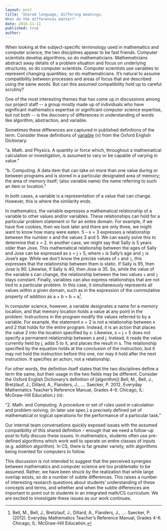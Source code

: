 ```yaml
---
layout: post
title: 'Shared language, differing meanings.
When do the differences matter?'
date: 2016-11-11
published: true
author:
---
```


When looking at the subject-specific terminology used in mathematics and computer science, the two disciplines appear to be fast friends. Computer scientists develop algorithms; so do mathematicians. Mathematicians abstract away details of a problem situation and focus on underlying structures; so do computer scientists. Computer scientists use variables to represent changing quantities; so do mathematicians. It’s natural to assume compatibility between processes and areas of focus that are described using the same words. But can this assumed compatibility hold up to careful scrutiny?


<!--excerpt-->


One of the most interesting themes that has come up in discussions among our project staff -- a group mostly made up of individuals who have significant mathematics expertise or significant computer science expertise, but not both -- is the discovery of differences in understanding of words like algorithm, abstraction, and variable.


Sometimes these differences are captured in published definitions of the term. Consider these definitions of [variable](http://www.oed.com/view/Entry/4959?redirectedFrom=algorithm#eid) (n) from the Oxford English Dictionary:

  “a. Math. and Physics. A quantity or force which, throughout a mathematical calculation or investigation, is assumed to vary or be capable of varying in value.”

  “b. Computing. A data item that can take on more than one value during or between programs and is stored in a particular designated area of memory; the area of memory itself; (also variable name) the name referring to such an item or location.”


In both cases, a variable is a representation of a value that can change. However, this is where the similarity ends.


In mathematics, the variable expresses a mathematical relationship of a variable to other values and/or variables. These relationships can hold for a particular problem statement or for an entire domain. For example, if we have five cookies, then we look later and there are only three, we might want to know how many were eaten. 5 – x = 3 expresses a relationship between the number x and the values 3 and 5. We can easily solve this to determine that x = 2. In another case, we might say that Sally is 5 years older than Jose. This mathematical relationship between the ages of Sally and Jose can be expressed as s = j + 5, where `s` is Sally’s age and `j` is Jose’s age. While we don’t know the precise values of `s` and `j`, this expresses that the relationship between them is static. If Sally is 95, then Jose is 90. Likewise, if Sally is 40, then Jose is 35. So, while the value of the variable s can change, the relationship between the two values `s` and `j` stays constant. Finally, variables can also express relationships that are not tied to a particular problem. In this case, it simultaneously represents all values within a given domain, such as in the expression of the commutative property of addition as a + b = b + a[^ref-bell].


In computer science, however, a variable designates a name for a memory location, and that memory location holds a value at any point in the problem. Instructions in the program modify the values referred to by a variable. For example, the statement x = 2 is not a relationship between x and 2 that holds for the entire program. Instead, it is an action that places the value 2 into the location specified by x. Likewise, s = j + 5 does not specify a permanent relationship between s and j. Instead, it reads the value currently held by j, adds 5 to it, and places the result in s. The relationship specified by the equation holds at the conclusion of the instruction, but it may not hold the instruction before this one, nor may it hold after the next instruction. It specifies an action, not a relationship.

For other words, the definition itself states that the two disciplines define a term the same, but their usage in the two fields may be different. Consider the Oxford English Dictionary’s definition of [algorithm]( Bell, M., Bell, J., Bretzlauf, J., Dillard, A., Flanders, J., .... Saecker, P. 2012. Everyday Mathematics Teacher’s Reference Manual, Grades 4-6. Chicago, IL: McGraw-Hill Education.) (n):

  “2. Math. and Computing. A procedure or set of rules used in calculation and problem-solving; (in later use spec.) a precisely defined set of mathematical or logical operations for the performance of a particular task.”


Our internal team conversations quickly exposed issues with the assumed compatibility of this shared definition – enough that we need a follow-up post to fully discuss these issues. In mathematics, students often use pre-defined algorithms which work well to operate on entire classes of inputs (e.g. addition algorithm). In CS, there is far greater variety, with algorithms being invented for computers to follow.


This discussion is not intended to suggest that the perceived synergies between mathematics and computer science are too problematic to be assumed. Rather, we have been struck by the realization that while large overlap exists, so do a number of subtle differences. This raises a number of interesting research questions about students’ understanding of these concepts and terms, and whether and when the subtle differences are important to point out to students in an integrated math/CS curriculum. We are excited to investigate these issues as our work continues.


[^ref-bell]: Bell, M., Bell, J., Bretzlauf, J., Dillard, A., Flanders, J., .... Saecker, P. (2012). Everyday Mathematics Teacher’s Reference Manual, Grades 4-6. Chicago, IL: McGraw-Hill Education.
